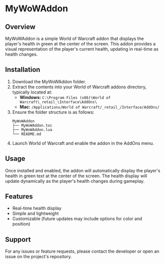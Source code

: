 # MyWoWAddon

## Overview
MyWoWAddon is a simple World of Warcraft addon that displays the player's health in green at the center of the screen. This addon provides a visual representation of the player's current health, updating in real-time as health changes.

## Installation
1. Download the MyWoWAddon folder.
2. Extract the contents into your World of Warcraft addons directory, typically located at:
   - **Windows:** `C:\Program Files (x86)\World of Warcraft\_retail_\Interface\AddOns\`
   - **Mac:** `/Applications/World of Warcraft/_retail_/Interface/AddOns/`
3. Ensure the folder structure is as follows:
   ```
   MyWoWAddon
   ├── MyWoWAddon.toc
   ├── MyWoWAddon.lua
   └── README.md
   ```
4. Launch World of Warcraft and enable the addon in the AddOns menu.

## Usage
Once installed and enabled, the addon will automatically display the player's health in green text at the center of the screen. The health display will update dynamically as the player's health changes during gameplay.

## Features
- Real-time health display
- Simple and lightweight
- Customizable (future updates may include options for color and position)

## Support
For any issues or feature requests, please contact the developer or open an issue on the project's repository.